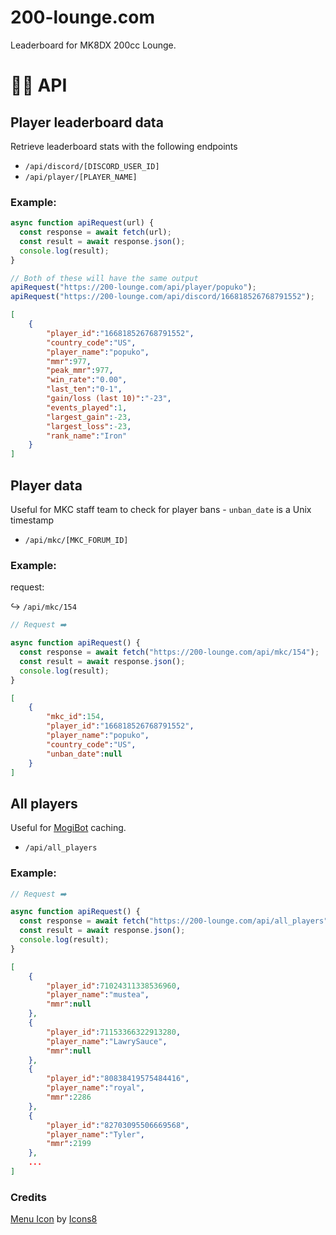 # 200-lounge.com
Leaderboard for MK8DX 200cc Lounge.



# 🧑‍💻 API

## Player leaderboard data
Retrieve leaderboard stats with the following endpoints

- `/api/discord/[DISCORD_USER_ID]`
- `/api/player/[PLAYER_NAME]`

### Example:
```js
async function apiRequest(url) {
  const response = await fetch(url);
  const result = await response.json();
  console.log(result);
}

// Both of these will have the same output
apiRequest("https://200-lounge.com/api/player/popuko");
apiRequest("https://200-lounge.com/api/discord/166818526768791552");
```

```json
[
    {
        "player_id":"166818526768791552",
        "country_code":"US",
        "player_name":"popuko",
        "mmr":977,
        "peak_mmr":977,
        "win_rate":"0.00",
        "last_ten":"0-1",
        "gain/loss (last 10)":"-23",
        "events_played":1,
        "largest_gain":-23,
        "largest_loss":-23,
        "rank_name":"Iron"
    }
]
```

## Player data
Useful for MKC staff team to check for player bans - `unban_date` is a Unix timestamp
- `/api/mkc/[MKC_FORUM_ID]`

### Example:
request:

↪️ `/api/mkc/154`

```js
// Request ➡️

async function apiRequest() {
  const response = await fetch("https://200-lounge.com/api/mkc/154");
  const result = await response.json();
  console.log(result);
}

```


```json
[
    {
        "mkc_id":154,
        "player_id":"166818526768791552",
        "player_name":"popuko",
        "country_code":"US",
        "unban_date":null
    }
]
```

## All players
Useful for [MogiBot](https://255mp.github.io/) caching.
- `/api/all_players`

### Example:

```js
// Request ➡️

async function apiRequest() {
  const response = await fetch("https://200-lounge.com/api/all_players");
  const result = await response.json();
  console.log(result);
}
```

```json
[
    {
        "player_id":71024311338536960,
        "player_name":"mustea",
        "mmr":null
    },
    {
        "player_id":71153366322913280,
        "player_name":"LawrySauce",
        "mmr":null
    },
    {
        "player_id":"80838419575484416",
        "player_name":"royal",
        "mmr":2286
    },
    {
        "player_id":"82703095506669568",
        "player_name":"Tyler",
        "mmr":2199
    },
    ...
]
```

### Credits

[Menu Icon](https://icons8.com/icon/59832/menu) by [Icons8](https://icons8.com)